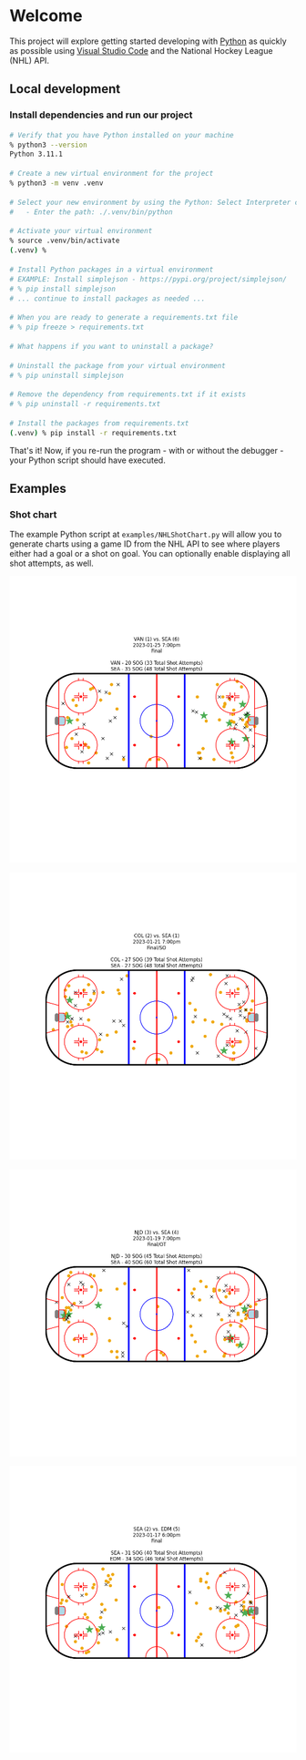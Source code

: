 # Welcome

This project will explore getting started developing with [Python](https://www.python.org) as quickly as possible using [Visual Studio Code](https://code.visualstudio.com) and the National Hockey League (NHL) API.

## Local development

### Install dependencies and run our project

```sh
# Verify that you have Python installed on your machine
% python3 --version
Python 3.11.1

# Create a new virtual environment for the project
% python3 -m venv .venv

# Select your new environment by using the Python: Select Interpreter command in VS Code
#   - Enter the path: ./.venv/bin/python

# Activate your virtual environment
% source .venv/bin/activate
(.venv) %

# Install Python packages in a virtual environment
# EXAMPLE: Install simplejson - https://pypi.org/project/simplejson/
# % pip install simplejson
# ... continue to install packages as needed ...

# When you are ready to generate a requirements.txt file
# % pip freeze > requirements.txt

# What happens if you want to uninstall a package?

# Uninstall the package from your virtual environment
# % pip uninstall simplejson

# Remove the dependency from requirements.txt if it exists
# % pip uninstall -r requirements.txt

# Install the packages from requirements.txt
(.venv) % pip install -r requirements.txt
```

That's it! Now, if you re-run the program - with or without the debugger - your Python script should have executed.

## Examples

### Shot chart

The example Python script at `examples/NHLShotChart.py` will allow you to generate charts using a game ID from the NHL API to see where players either had a goal or a shot on goal. You can optionally enable displaying all shot attempts, as well.

![images/shot-chart-2022020770-2023-01-25_7:00pm-VAN-vs-SEA.png](images/shot-chart-2022020770-2023-01-25_7:00pm-VAN-vs-SEA.png)

![images/shot-chart-2022020743-2023-01-21_7:00pm-COL-vs-SEA.png](images/shot-chart-2022020743-2023-01-21_7:00pm-COL-vs-SEA.png)

![images/shot-chart-2022020728-2023-01-19_7:00pm-NJD-vs-SEA.png](images/shot-chart-2022020728-2023-01-19_7:00pm-NJD-vs-SEA.png)

![images/shot-chart-2022020711-2023-01-17_6:00pm-SEA-vs-EDM.png](images/shot-chart-2022020711-2023-01-17_6:00pm-SEA-vs-EDM.png)
